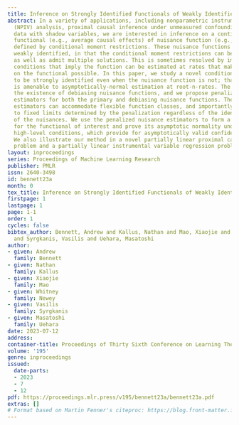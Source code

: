 ```yaml
---
title: Inference on Strongly Identified Functionals of Weakly Identified Functions
abstract: In a variety of applications, including nonparametric instrumental variable
  (NPIV) analysis, proximal causal inference under unmeasured confounding, and missing-not-at-random
  data with shadow variables, we are interested in inference on a continuous linear
  functional (e.g., average causal effects) of nuisance function (e.g., NPIV regression)
  defined by conditional moment restrictions. These nuisance functions are generally
  weakly identified, in that the conditional moment restrictions can be severely ill-posed
  as well as admit multiple solutions. This is sometimes resolved by imposing strong
  conditions that imply the function can be estimated at rates that make inference
  on the functional possible. In this paper, we study a novel condition for the functional
  to be strongly identified even when the nuisance function is not; that is, the functional
  is amenable to asymptotically-normal estimation at root-n-rates. The condition implies
  the existence of debiasing nuisance functions, and we propose penalized minimax
  estimators for both the primary and debiasing nuisance functions. The proposed nuisance
  estimators can accommodate flexible function classes, and importantly they can converge
  to fixed limits determined by the penalization regardless of the identifiability
  of the nuisances. We use the penalized nuisance estimators to form a debiased estimator
  for the functional of interest and prove its asymptotic normality under generic
  high-level conditions, which provide for asymptotically valid confidence intervals.
  We also illustrate our method in a novel partially linear proximal causal inference
  problem and a partially linear instrumental variable regression problem.
layout: inproceedings
series: Proceedings of Machine Learning Research
publisher: PMLR
issn: 2640-3498
id: bennett23a
month: 0
tex_title: Inference on Strongly Identified Functionals of Weakly Identified Functions
firstpage: 1
lastpage: 1
page: 1-1
order: 1
cycles: false
bibtex_author: Bennett, Andrew and Kallus, Nathan and Mao, Xiaojie and Newey, Whitney
  and Syrgkanis, Vasilis and Uehara, Masatoshi
author:
- given: Andrew
  family: Bennett
- given: Nathan
  family: Kallus
- given: Xiaojie
  family: Mao
- given: Whitney
  family: Newey
- given: Vasilis
  family: Syrgkanis
- given: Masatoshi
  family: Uehara
date: 2023-07-12
address: 
container-title: Proceedings of Thirty Sixth Conference on Learning Theory
volume: '195'
genre: inproceedings
issued:
  date-parts:
  - 2023
  - 7
  - 12
pdf: https://proceedings.mlr.press/v195/bennett23a/bennett23a.pdf
extras: []
# Format based on Martin Fenner's citeproc: https://blog.front-matter.io/posts/citeproc-yaml-for-bibliographies/
---
```


